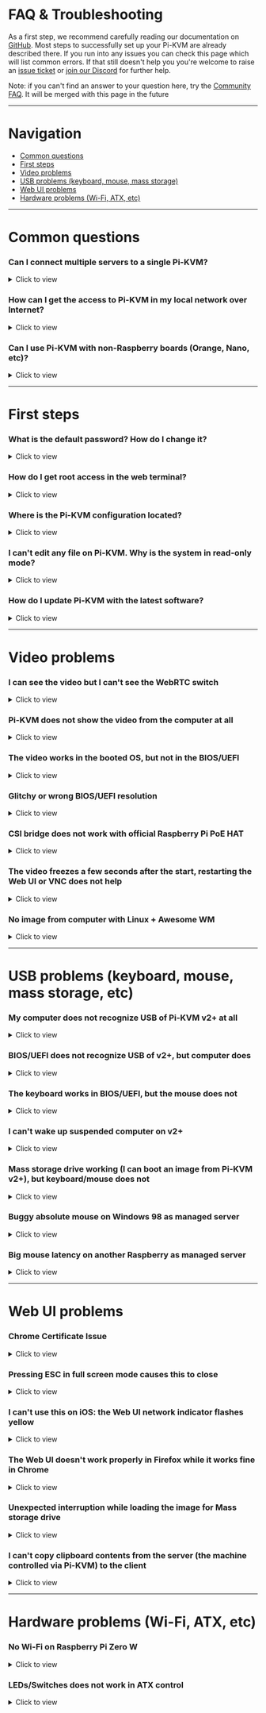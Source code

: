 # FAQ & Troubleshooting
As a first step, we recommend carefully reading our documentation on [GitHub](https://github.com/pikvm/pikvm). Most steps to successfully set up your Pi-KVM are already described there. If you run into any issues you can check this page which will list common errors. If that still doesn't help you you're welcome to raise an [issue ticket](https://github.com/pikvm/pikvm/issues) or [join our Discord](https://discord.gg/bpmXfz5) for further help.

Note: if you can't find an answer to your question here, try the [Community FAQ](Community_FAQ.md). It will be merged with this page in the future

-----
# Navigation
* [Common questions](#common-questions)
* [First steps](#first-steps)
* [Video problems](#video-problems)
* [USB problems (keyboard, mouse, mass storage)](#usb-problems-keyboard-mouse-mass-storage-etc)
* [Web UI problems](#web-ui-problems)
* [Hardware problems (Wi-Fi, ATX, etc)](#hardware-problems-wi-fi-atx-etc)

-----
# Common questions

### Can I connect multiple servers to a single Pi-KVM?
<details>
  <summary>Click to view</summary>

* Yes, but it will require additional work to set up. See [this page](multiport.md).
</details>

### How can I get the access to Pi-KVM in my local network over Internet?
<details>
  <summary>Click to view</summary>

* You can use port forwarding for port 443 on your router if it has an external IP address. In all other cases, you can use the excellent free VPN service [Tailscale](tailscale.md), which is configured on Pi-KVM with a [few simple commands](tailscale.md).
</details>

### Can I use Pi-KVM with non-Raspberry boards (Orange, Nano, etc)?
<details>
  <summary>Click to view</summary>

* Yes, but you will have to prepare the operating system yourself. As for the Pi-KVM software, you will need to replace some config files (such as UDEV rules). If you are a developer or an experienced system administrator, you will not have any problems with this. In addition, we are open to patches. If you need help with this, please contact us via [Discord](https://discord.gg/bpmXfz5).
</details>

-----
# First steps

### What is the default password? How do I change it?
<details>
  <summary>Click to view</summary>

* There are two types of accounts: OS and Pi-KVM (web interface) accounts. The system account `root` can be used for SSH/UART access and has the password `root`. The web interface account is called `admin` and has the password `admin`. The Pi-KVM account cannot be used for SSH access and vice versa.

  To change passwords, use the following commands (under root):
  ```bash
  su -  # If you're in the webterm
  rw  # Switch filesystem to read-write mode
  passwd root  # Change OS root password
  kvmd-htpasswd set admin  # Change web ui admin password
  ro  # Back to read-only
  ```
</details>

### How do I get root access in the web terminal?
<details>
  <summary>Click to view</summary>

* The web terminal works with the account `kvmd-webterm`. This is a regular user with no administrator privileges and. In addition, `sudo` and login are disabled for this user for security reasons. To get `root` access, you need to use the `su -` command (minus is important) and **enter the root password**.
</details>

### Where is the Pi-KVM configuration located?
<details>
  <summary>Click to view</summary>

* Almost all KVMD (the main daemon controlling Pi-KVM) configuration files located in `/etc/kvmd`. You can also find nginx configs and SSL certificates there. KVMD configs use [YAML](config.md) syntax. The specific platform parameters can be found in the file `/etc/kvmd/main.yaml` and **you should never edit it**. Use `/etc/kvmd/override.yaml` to redefine the system parameters.
  
  Another files that are also not recommended for editing have read-only permissions. If you edit any of these files, you will need to manually make changes to them when you upgrade your system. You can view the current configuration and all available KVMD parameters using the command `kvmd -m`.
</details>

### I can't edit any file on Pi-KVM. Why is the system in read-only mode?
<details>
  <summary>Click to view</summary>

* The Pi-KVM file system is always mounted in read-only mode. This measure prevents it from being damaged by a sudden power outage. To change the configuration you must first switch the filesystem to write mode using the command `rw` from root. After the changes, be sure to run the command `ro` to switch it back to read-only. If you get a message that the file system is busy, then the easiest way is to perform a `reboot`.
</details>

### How do I update Pi-KVM with the latest software?
<details>
  <summary>Click to view</summary>

* Pi-KVM OS is based on Arch Linux ARM and is fully updated from the repository by a regular package manager. Connect to your Pi-KVM via ssh and run:
  ```
  rw
  pacman -Syu
  reboot
  ```
  
  :exclamation: Pacman saves all installed packages in a compressed format so that you can roll back to the old version if something goes wrong. After you've updated and made sure everything works, it makes sense to clear the package cache so that it doesn't take up space on the SD card: `rw; rm -rf /var/cache/pacman/pkg; ro`.
</details>

-----
# Video problems

### I can see the video but I can't see the WebRTC switch
<details>
  <summary>Click to view</summary>

* WebRTC is an alternative mode for the default MJPEG and it's only supported on v2+ platforms with the CSI video capture device. See [this](webrtc.md) page to solve any problems with WebRTC.
</details>

### Pi-KVM does not show the video from the computer at all
<details>
  <summary>Click to view</summary>
  
* Double-check that the video capture device is connected correctly. For the [CSI bridge](/README.md#for-the-hdmi-csi-bridge), this should be exactly the camera port, for the [USB dongle](/README.md#for-the-hdmi-usb-dongle), strictly the port indicated in the picture.
* Some laptops do not output any signal until you switched the output (usually via the FN + and an F5 key on the keyboard).
* Your computer may have turned on sleep mode for the monitor. Move the mouse and turn it off.
</details>

### The video works in the booted OS, but not in the BIOS/UEFI
<details>
  <summary>Click to view</summary>

* The problem appears on Intel NUC, GA-H77-DS3H, and some other devices with using CSI bridge. All you need to do is [change the EDID data](edid.md). This is the information about supported resolutions that the CSI bridge reports to your computer.
</details>

### Glitchy or wrong BIOS/UEFI resolution
<details>
  <summary>Click to view</summary>

* On some motherboards, the BIOS may be displayed at a lower resolution, or with some rendering issues/glitches, specially on newer ASUS ones. Like this:

  <img src="../img/bios_glitch.png" alt="ASUS BIOS glitch" width="400"/>

  This can be solved by enabling the **Compatibility Support Module (CSM)** in your BIOS, usually under the **Boot** options.

  If you can't or don't want to enable the CSM, you can try connecting a DisplayPort monitor, or a [dummy plug](http://amazon.com/s?k=displayport+dummy+plug). If you remove the DP cable/adapter the bug will reappear.

  If none of this works, try connecting the DP cable first, boot into the BIOS, disable the CSM and shutdown (do not restart) your PC. Then, boot into the BIOS and enable the CSM before shutting down your PC. Then connect the HDMI and turn your PC on again.
</details>

### CSI bridge does not work with official Raspberry Pi PoE HAT
<details>
  <summary>Click to view</summary>

* Details [here](https://github.com/pikvm/pikvm/issues/6). The reason is that the [official HAT](https://www.raspberrypi.org/products/poe-hat) has a built-in fan controller that conflicts with the TC358743 chip of the bridge. The solution is to disable the fan control and connect it to the power line so that it works continuously. To turn off the controller you need to add the line `disable_poe_fan=1` to `/boot/config.txt`.
</details>

### The video freezes a few seconds after the start, restarting the Web UI or VNC does not help
<details>
  <summary>Click to view</summary>

* The story is [here](https://github.com/raspberrypi/firmware/issues/1562). Very-very rarely, Raspberry boards can have a hardware defect that causes some of the chip blocks to be unstable under normal power. The solution is to slightly increase the power supply, as in overclocking. Add `over_voltage=1` (or `over_voltage=2` if previous doesn't help) to `/boot/config.txt` and perform `reboot`.

  To make sure that you are facing this particular problem, first perform a diagnostic:
  - Boot the Pi-KVM without the specified options.
  - Open Web-UI and wait for freezing.
  - Click **System -> Reset Stream**.
  - Click **System -> Open log** and make sure that the log contains messages like `H264: Can't wait for the VCOS semaphore`.
  - Make sure that the last message from ustreamer was `H264: Configuring MMAL encoder` (not counting messages about connecting and disconnecting stream clients).
</details>

### No image from computer with Linux + Awesome WM
<details>
  <summary>Click to view</summary>

* Sometimes Awesome WM on Linux can't recognize a video output change on a cable. That is, if the cable was first inserted into the monitor, and then you reconnected it to Pi-KVM - it may happen that you will not see the image. It seems that the problem is Awesome WM, since for example with KDE, it is not reproducable. If you turn on your workstation with Pi-KVM already connected, everything will work fine.
</details>

-----
# USB problems (keyboard, mouse, mass storage, etc)

### My computer does not recognize USB of Pi-KVM v2+ at all
<details>
  <summary>Click to view</summary>

* Make sure that you have used the correct USB cable with DATA lines to connect the OTG port for the Raspberry to the computer. You may have decided to use a USB hub instead of a Y-cable and **it won't work**. Use good cables and follow the instructions :)
* In rare cases, some very buggy BIOSes does not like HID and Mass Storage in one USB device. You can either [disable Mass Storage](https://github.com/pikvm/pikvm/blob/master/pages/msd.md#disable-msd), or use [Arduino HID](https://github.com/pikvm/pikvm/blob/master/pages/arduino_hid.md) to physically separate them.
</details>

### BIOS/UEFI does not recognize USB of v2+, but computer does
<details>
  <summary>Click to view</summary>

* If you are using a USB hub or USB PCI controller, this may not be handled by your BIOS. Try to use another USB port. Some ports may have a built-in hub on the motherboard and a buggy BIOS that can't handle it.
</details>

### The keyboard works in BIOS/UEFI, but the mouse does not
<details>
  <summary>Click to view</summary>

* The BIOS does not support absolute mouse mode, which is preferred by Pi-KVM. In this case, [you can enable relative or dual positioning mode](mouse.md).
</details>

### I can't wake up suspended computer on v2+
<details>
  <summary>Click to view</summary>

* It's not implemented yet. If it is important for you, you can use [Arduino HID](https://github.com/pikvm/pikvm/blob/master/pages/arduino_hid.md) with **v2+**.
</details>

### Mass storage drive working (I can boot an image from Pi-KVM v2+), but keyboard/mouse does not
<details>
  <summary>Click to view</summary>

* In rare cases, some very buggy BIOSes does not like HID and Mass Storage in one USB device. You can either [disable Mass Storage](https://github.com/pikvm/pikvm/blob/master/pages/msd.md#disable-msd), or use [Arduino HID](https://github.com/pikvm/pikvm/blob/master/pages/arduino_hid.md) to physically separate them.
</details>

### Buggy absolute mouse on Windows 98 as managed server
<details>
  <summary>Click to view</summary>

* How to fix:
  - [v2+/OTG](https://github.com/pikvm/pikvm/blob/master/pages/mouse.md#fixing-the-absolute-mouse-on-windows-98).
  - [Arduino HID](https://github.com/pikvm/pikvm/blob/master/pages/arduino_hid.md#fixing-the-usb-absolute-mouse-on-windows-98).
</details>

### Big mouse latency on another Raspberry as managed server
<details>
  <summary>Click to view</summary>

* Unusual case: RPi4 is used as a Pi-KVM to control RPi3. In this case, the mouse delay may be several seconds. To fix it, just add line `usbhid.mousepoll=0` to `/boot/config.txt` to the server (i.e. RPI3 in our case) and reboot it.
</details>

-----
# Web UI problems

### Chrome Certificate Issue
<details>
  <summary>Click to view</summary>

* The latest versions of Chrome do not allow access to the page with a self signed certificate, so if you see the following screen when loading the pi-kvm website:

  <img src="../img/chrome.png" alt="Chrome Blocking" width="400"/>

* You can proceed by typing ```thisisunsafe``` and Chrome will then load the page.
</details>

### Pressing ESC in full screen mode causes this to close
<details>
  <summary>Click to view</summary>

* Your browser does not support [keyboard lock](https://caniuse.com/mdn-api_keyboard_lock). Right now, only Chrome implements this.
</details>

### I can't use this on iOS: the Web UI network indicator flashes yellow
<details>
  <summary>Click to view</summary>

* Safari on iOS contains an old bug that prevents a web application from connecting over a web socket if you use a self-signed certificate on the server (the default for Pi-KVM). There are two solutions:
  - Install a valid SSL certificate for Pi-KVM host to `/etc/kvmd/nginx/ssl`.
  - Disable HTTPS at all in `/etc/kvmd/nginx/nginx.conf`. To do this, comment some lines [like in this file](https://github.com/pikvm/kvmd/blob/master/configs/nginx/nginx.conf#L39) and restart web server: `systemctl restart kvmd-nginx`.

    :exclamation: Don't do this for insecure networks or the Internet. Your passwords and what you type on the keyboard will be transmitted in unencrypted form.
</details>

### The Web UI doesn't work properly in Firefox while it works fine in Chrome
<details>
  <summary>Click to view</summary>

* This might be related to your specific hardware combination or browser hardware acceleration. Try [disabling hardware acceleration in Firefox](https://support.mozilla.org/en-US/kb/hardware-acceleration-and-windowblinds-crash) or updating your GPU and chipset drivers.
</details>

### Unexpected interruption while loading the image for Mass storage drive
<details>
  <summary>Click to view</summary>

* If problems occur when uploading even a small disk image it may be due to unstable network operation or antivirus software. It is well known that Kaspersky antivirus cuts off Pi-KVM connections during uploading, so you should add the Pi-KVM website to Kaspersky's list of exceptions or not filter web requests with the antivirus. Antivirus programs can also affect the performance of certain interface elements, for example the quality slider. For Kaspersky, the steps to add the network address of Pi-KVM's website to the exclusion list is: **Protection -> Private browsing -> Categories and exclusions -> Exclusions**.
</details>

### I can't copy clipboard contents from the server (the machine controlled via Pi-KVM) to the client
<details>
  <summary>Click to view</summary>

* The clipboard only works from the client to the server not vice versa. There is currently no way to do it.
</details>

-----
# Hardware problems (Wi-Fi, ATX, etc)

### No Wi-Fi on Raspberry Pi Zero W
<details>
  <summary>Click to view</summary>

* If your device is unable to connect to the WiFi network that you have setup check the 2.4 GHz WiFi channel used by your WiFi access point. 
  If channels 12 to 14 are used (some countries have banned these channels) try to use a channel between 1 and 11.
  
* Some Zeros contain a defective Wi-Fi chip. You can either return the device to the store, or try the [software workaround](https://github.com/pikvm/pikvm/issues/137).
</details>

### LEDs/Switches does not work in ATX control
<details>
  <summary>Click to view</summary>

* Double check your wiring as per [the documentation](/README.md#setting-up-the-v2). Make sure you placed the relays (G3VM-61A1) in the correct orientation. The relays for switches (Power, Reset) have a different orientation than the ones for LEDs.
</details>
